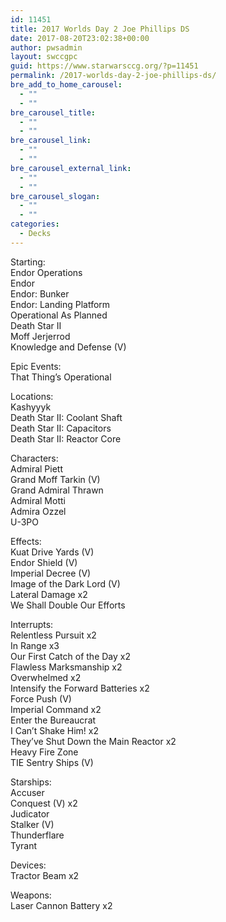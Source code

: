 ```yaml
---
id: 11451
title: 2017 Worlds Day 2 Joe Phillips DS
date: 2017-08-20T23:02:38+00:00
author: pwsadmin
layout: swccgpc
guid: https://www.starwarsccg.org/?p=11451
permalink: /2017-worlds-day-2-joe-phillips-ds/
bre_add_to_home_carousel:
  - ""
  - ""
bre_carousel_title:
  - ""
  - ""
bre_carousel_link:
  - ""
  - ""
bre_carousel_external_link:
  - ""
  - ""
bre_carousel_slogan:
  - ""
  - ""
categories:
  - Decks
---
```

Starting:  
Endor Operations  
Endor  
Endor: Bunker  
Endor: Landing Platform  
Operational As Planned  
Death Star II  
Moff Jerjerrod  
Knowledge and Defense (V)

Epic Events:  
That Thing&#8217;s Operational

Locations:  
Kashyyyk  
Death Star II: Coolant Shaft  
Death Star II: Capacitors  
Death Star II: Reactor Core

Characters:  
Admiral Piett  
Grand Moff Tarkin (V)  
Grand Admiral Thrawn  
Admiral Motti  
Admira Ozzel  
U-3PO

Effects:  
Kuat Drive Yards (V)  
Endor Shield (V)  
Imperial Decree (V)  
Image of the Dark Lord (V)  
Lateral Damage x2  
We Shall Double Our Efforts

Interrupts:  
Relentless Pursuit x2  
In Range x3  
Our First Catch of the Day x2  
Flawless Marksmanship x2  
Overwhelmed x2  
Intensify the Forward Batteries x2  
Force Push (V)  
Imperial Command x2  
Enter the Bureaucrat  
I Can&#8217;t Shake Him! x2  
They&#8217;ve Shut Down the Main Reactor x2  
Heavy Fire Zone  
TIE Sentry Ships (V)

Starships:  
Accuser  
Conquest (V) x2  
Judicator  
Stalker (V)  
Thunderflare  
Tyrant

Devices:  
Tractor Beam x2

Weapons:  
Laser Cannon Battery x2